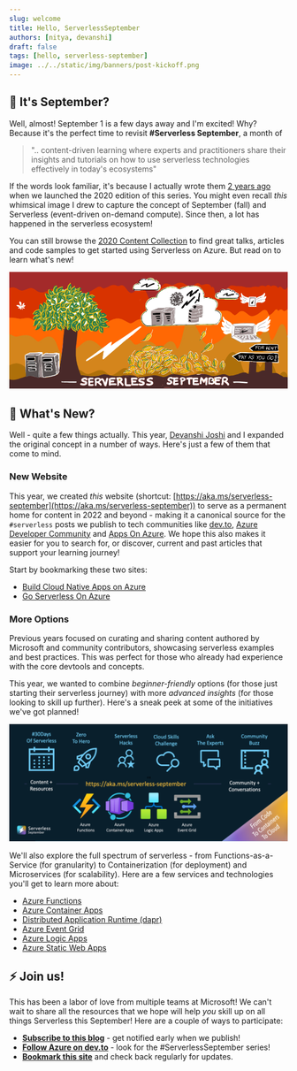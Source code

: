 ```yaml
---
slug: welcome
title: Hello, ServerlessSeptember 
authors: [nitya, devanshi]
draft: false
tags: [hello, serverless-september]
image: ../../static/img/banners/post-kickoff.png
---
```


## 🍂 It's September?

Well, almost! September 1 is a few days away and I'm excited! Why? Because it's the perfect time to revisit **#Serverless September**, a month of
> ".. content-driven learning where experts and practitioners share their insights and tutorials on how to use serverless technologies effectively in today's ecosystems"

If the words look familiar, it's because I actually wrote them [2 years ago](https://dev.to/azure/serverlessseptember-just-5-things-you-need-to-know-3p9e) when we launched the 2020 edition of this series. You might even recall _this_ whimsical image I drew to capture the concept of September (fall) and Serverless (event-driven on-demand compute). Since then, a lot has happened in the serverless ecosystem!


You can still browse the [2020 Content Collection](https://dev.to/azure/serverlessseptember-2020-content-collection-443k) to find great talks, articles and code samples to get started using Serverless on Azure. But read on to learn what's new!

![](./img/2020-banner.png)




## 🧐 What's New?

Well - quite a few things actually. This year, [Devanshi Joshi](https://twitter.com/devanshidiaries) and I expanded the original concept in a number of ways. Here's just a few of them that come to mind.

### New Website

This year, we created _this_ website (shortcut: [https://aka.ms/serverless-september](https://aka.ms/serverless-september)) to serve as a permanent home for content in 2022 and beyond - making it a  canonical source for the `#serverless` posts we publish to  tech communities like [dev.to](https://dev.to/azure), [Azure Developer Community](https://techcommunity.microsoft.com/t5/azure-developer-community-blog/bg-p/AzureDevCommunityBlog?WT.mc_id=javascript-74010-ninarasi) and [Apps On Azure](https://techcommunity.microsoft.com/t5/apps-on-azure-blog/bg-p/AppsonAzureBlog/label-name/Serverless?WT.mc_id=javascript-74010-ninarasi). We hope this also makes it easier for you to search for, or discover, current and past articles that support your learning journey!

Start by bookmarking these two sites:

 * [Build Cloud Native Apps on Azure](https://azure.microsoft.com/solutions/cloud-native-apps/?WT.mc_id=javascript-74010-ninarasi)
 * [Go Serverless On Azure](https://azure.microsoft.com/solutions/serverless/?WT.mc_id=javascript-74010-ninarasi)


### More Options

Previous years focused on curating and sharing content authored by Microsoft and community contributors, showcasing serverless examples and best practices. This was perfect for those who already had experience with the core devtools and concepts.

This year, we wanted to combine _beginner-friendly_ options (for those just starting their serverless journey) with more _advanced insights_ (for those looking to skill up further). Here's a sneak peek at some of the initiatives we've got planned!

![](../../static/img/banners/post-kickoff.png)

We'll also explore the full spectrum of serverless - from Functions-as-a-Service (for granularity) to Containerization (for deployment) and Microservices (for scalability). Here are a few services and technologies you'll get to learn more about:

 * [Azure Functions](https://docs.microsoft.com/azure/azure-functions/functions-overview?WT.mc_id=javascript-74010-ninarasi)
 * [Azure Container Apps](https://docs.microsoft.com/azure/container-apps/overview?WT.mc_id=javascript-74010-ninarasi)
 * [Distributed Application Runtime (dapr)](https://dapr.io/?WT.mc_id=javascript-74010-ninarasi)
 * [Azure Event Grid](https://docs.microsoft.com/azure/event-grid/?WT.mc_id=javascript-74010-ninarasi)
 * [Azure Logic Apps](https://docs.microsoft.com/azure/static-web-apps/?WT.mc_id=javascript-74010-ninarasi)
 * [Azure Static Web Apps](https://docs.microsoft.com/azure/logic-apps/?WT.mc_id=javascript-74010-ninarasi)




## ⚡️ Join us!

This has been a labor of love from multiple teams at Microsoft! We can't wait to share all the resources that we hope will help _you_ skill up on all things Serverless this September! Here are a couple of ways to participate:

* **[Subscribe to this blog](https://azure.github.io/Cloud-Native/blog/rss.xml)** - get notified early when we publish!
* **[Follow Azure on dev.to](https://dev.to/azure)** - look for the #ServerlessSeptember series!
* **[Bookmark this site](https://aka.ms/serverless-september)** and check back regularly for updates.


